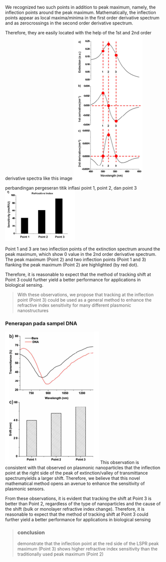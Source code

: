 We recognized two such points in addition to peak maximum, namely, the inflection points around the peak maximum. Mathematically, the inflection points appear as local maxima/minima in the first order derivative spectrum and as zerocrossings in the second order derivative spectrum. 

Therefore, they are easily located with the help of the 1st and 2nd order derivative spectra like this image
![473521126e4eccff0da1cf92874b4d5e.png](../../../../_resources/473521126e4eccff0da1cf92874b4d5e.png)

perbandingan pergeseran titik inflasi point 1, point 2, dan point 3
![dd2da81f0f2f1cff78fb6123d64572a7.png](../../../../_resources/dd2da81f0f2f1cff78fb6123d64572a7.png)

Point 1 and 3 are two inflection points of the extinction spectrum around the peak maximum, which show 0 value in the 2nd order derivative spectrum. The peak maximum (Point 2) and two inflection points (Point 1 and 3) flanking the peak maximum (Point 2) are highlighted (by red dot).

Therefore, it is reasonable to expect that the method of tracking shift at Point 3 could further yield a better performance for applications in biological sensing.

> With these observations, we propose that tracking at the
inflection point (Point 3) could be used as a general method to enhance the refractive index sensitivity
for many different plasmonic nanostructures

### Penerapan pada sampel DNA
![b8b3df69876332f8736e6e4e150a19d4.png](../../../../_resources/b8b3df69876332f8736e6e4e150a19d4.png)
This observation is consistent with that observed on plasmonic nanoparticles that the inflection point at the right side of the peak of extinction/valley of transmittance spectrumyields a larger shift. Therefore, we believe that this novel mathematical method opens an avenue to enhance the sensitivity of plasmonic sensors.

From these observations, it is evident that tracking the shift at Point 3 is better than Point 2, regardless
of the type of nanoparticles and the cause of the shift (bulk or monolayer refractive index change).
Therefore, it is reasonable to expect that the method of tracking shift at Point 3 could further yield a better performance for applications in biological sensing

> ### conclusion
> demonstrate that the inflection point at the red side of the LSPR peak maximum (Point 3) shows higher refractive index sensitivity than the traditionally used peak maximum (Point 2)

